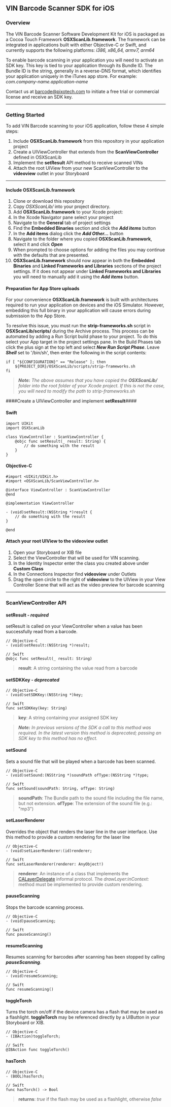 ## VIN Barcode Scanner SDK for iOS

### Overview

The VIN Barcode Scanner Software Development Kit for iOS is packaged as a Cocoa Touch Framework **OSXScanLib.framework**. The framework can be integrated in applications built with either Objective-C or Swift, and currently supports the following platforms: *i386, x86_64, armv7, arm64*

To enable barcode scanning in your application you will need to activate an SDK key. This key is tied to your application through its Bundle ID. The Bundle ID is the string, generally in a reverse-DNS format, which identifies your application uniquely in the iTunes app store. For example: *com.company-name.application-name*

Contact us at barcode@pixotech.com to initiate a free trial or commercial license and receive an SDK key.

---

### Getting Started

To add VIN Barcode scanning to your iOS application, follow these 4 simple steps:

1. Include **OSXScanLib.framework** from this repository in your application project
2. Create a UIViewController that extends from the **ScanViewController** defined in OSXScanLib
3. Implement the **setResult** API method to receive scanned VINs
4. Attach the root UIView from your new ScanViewController to the **videoview** outlet in your Storyboard

---

#### Include OSXScanLib.framework

 1. Clone or download this repository
 2. Copy <i class="icon-folder">OSXScanLib/</i> into your project directory.
 3. Add **OSXScanLib.framework** to your Xcode project:
  1. In the Xcode Navigator pane select your project
  2. Navigate to the **General** tab of project settings
  3. Find the **Embedded Binaries** section and click the <i class="icon-plus">**Add items**</i> button
  4. In the **Add items** dialog click the ***Add Other...*** button
  5. Navigate to the folder where you copied **OSXScanLib.framework**, select it and click ***Open***
  6. When prompted to choose options for adding the files you may continue with the defaults that are presented.
  7. **OSXScanLib.framework** should now appear in both the **Embedded Binaries** and **Linked Frameworks and Libraries** sections of the project settings. If it does not appear under **Linked Frameworks and Libraries** you will need to manually add it using the <i class="icon-plus">**Add items**</i> button.

#### Preparation for App Store uploads
For your convenience **OSXScanLib.framework** is built with architectures required to run your application on devices and the iOS Simulator. However, embedding this full binary in your application will cause errors during submission to the App Store.

To resolve this issue, you must run the **strip-frameworks.sh** script in **OSXScanLib/scripts/** during the Archive process. This process can be automated by adding a Run Script build phase to your project. To do this select your App target in the project settings pane. In the Build Phases tab click the plus sign at the top left and select ***New Run Script Phase***. Leave ***Shell*** set to '/bin/sh', then enter the following in the script contents:

```
if [ "${CONFIGURATION}" == "Release" ]; then
    ${PROJECT_DIR}/OSXScanLib/scripts/strip-frameworks.sh
fi
```

> ***Note:*** *The above assumes that you have copied the **OSXScanLib/** folder into the root folder of your Xcode project. If this is not the case, you will need to modify the path to strip-frameworks.sh*

####Create a UIViewController and implement **setResult**####

#### **Swift**
```
import UIKit
import OSXScanLib

class ViewController : ScanViewController {
    @objc func setResult(_ result: String) {
        // do something with the result
    }
}
```

#### **Objective-C**

```
#import <UIKit/UIKit.h>
#import <OSXScanLib/ScanViewController.h>

@interface ViewController : ScanViewController
@end

@implementation ViewController

- (void)setResult:(NSString *)result {
    // do something with the result
}

@end
```

#### Attach your root UIView to the **videoview** outlet

1. Open your Storyboard or XIB file
2. Select the ViewController that will be used for VIN scanning.
3. In the Identity Inspector enter the class you created above under **Custom Class**
4. In the Connections Inspector find **videoview** under Outlets
5. Drag the open circle to the right of **videoview** to the UIView in your View Controller Scene that will act as the video preview for barcode scanning

---

### ScanViewController API

#### **setResult** - ***required***

setResult is called on your ViewController when a value has been successfully read from a barcode.

```
// Objective-C
- (void)setResult:(NSString *)result;

// Swift
@objc func setResult(_ result: String)
```

> **result**: A string containing the value read from a barcode

#### **setSDKKey** - *deprecated*

```
// Objective-C
- (void)setSDKKey:(NSString *)key;

// Swift
func setSDKKey(key: String)
```

> **key**: A string containing your assigned SDK key

> ***Note:*** *In previous versions of the SDK a call to this method was required. In the latest version this method is deprecated; passing an SDK key to this method has no effect.*

#### **setSound**

Sets a sound file that will be played when a barcode has been scanned.

```
// Objective-C
- (void)setSound:(NSString *)soundPath ofType:(NSString *)type;

// Swift
func setSound(soundPath: String, ofType: String)
```

> **soundPath**: The Bundle path to the sound file including the file name, but not extension.
> **ofType**: The extension of the sound file (e.g.: "mp3")

#### **setLaserRenderer**

Overrides the object that renders the laser line in the user interface. Use this method to provide a custom rendering for the laser line

```
// Objective-C
- (void)setLaserRenderer:(id)renderer;

// Swift
func setLaserRenderer(renderer: AnyObject!)
```

> **renderer**: An instance of a class that implements the [CALayerDelegate](https://developer.apple.com/library/ios/documentation/QuartzCore/Reference/CALayerDelegate_protocol/) informal protocol. The *drawLayer:inContext:* method must be implemented to provide custom rendering.

#### **pauseScanning**

Stops the barcode scanning process.

```
// Objective-C
- (void)pauseScanning;

// Swift
func pauseScanning()
```

#### **resumeScanning**

Resumes scanning for barcodes after scanning has been stopped by calling ***pauseScanning***.

```
// Objective-C
- (void)resumeScanning;

// Swift
func resumeScanning()
```

#### **toggleTorch**

Turns the torch on/off if the device camera has a flash that may be used as a flashlight. **toggleTorch** may be referenced directly by a UIButton in your Storyboard or XIB.

```
// Objective-C
- (IBAction)toggleTorch;

// Swift
@IBAction func toggleTorch()
```

#### **hasTorch**

```
// Objective-C
- (BOOL)hasTorch;

// Swift
func hasTorch() -> Bool
```

> **returns**: *true* if the flash may be used as a flashlight, otherwise *false*
